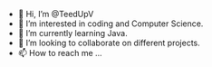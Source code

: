 - 👋 Hi, I’m @TeedUpV
- 👀 I’m interested in coding and Computer Science.
- 🌱 I’m currently learning Java.
- 💞️ I’m looking to collaborate on different projects.
- 📫 How to reach me ...

<!---
TeedUpV/TeedUpV is a ✨ special ✨ repository because its `README.md` (this file) appears on your GitHub profile.
You can click the Preview link to take a look at your changes.
--->
